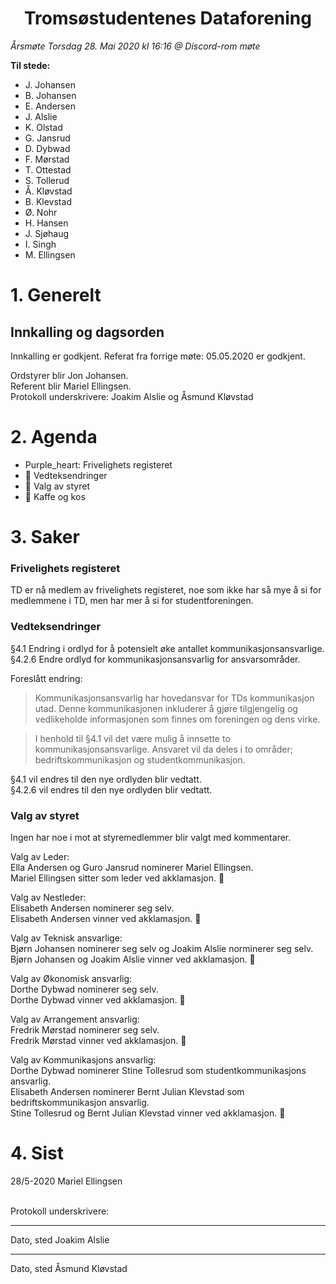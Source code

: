 <h1> <center> Tromsøstudentenes Dataforening </center> </h1>

*Årsmøte Torsdag 28. Mai 2020 kl 16:16 @ Discord-rom møte*

**Til stede:**<br>
* J. Johansen<br>
* B. Johansen<br>
* E. Andersen<br>
* J. Alslie<br>
* K. Olstad<br>
* G. Jansrud<br>
* D. Dybwad<br>
* F. Mørstad<br>
* T. Ottestad<br>
* S. Tollerud<br>
* Å. Kløvstad<br>
* B. Klevstad<br>
* Ø. Nohr<br>
* H. Hansen<br>
* J. Sjøhaug<br>
* I. Singh<br>
* M. Ellingsen

# 1. Generelt
## Innkalling og dagsorden
Innkalling er godkjent.
Referat fra forrige møte: 05.05.2020 er godkjent. <br>

Ordstyrer blir Jon Johansen. <br/>
Referent blir Mariel Ellingsen. <br/>
Protokoll underskrivere:  Joakim Alslie og Åsmund Kløvstad


# 2. Agenda
* Purple_heart: Frivelighets registeret
* :purple_heart: Vedteksendringer
* :purple_heart: Valg av styret
* :purple_heart: Kaffe og kos



# 3. Saker

### Frivelighets registeret
TD er nå medlem av frivelighets registeret, noe som ikke har så mye å si for medlemmene i TD, men har mer å si for studentforeningen. 

### Vedteksendringer
§4.1 Endring i ordlyd for å potensielt øke antallet kommunikasjonsansvarlige. <br>
§4.2.6 Endre ordlyd for kommunikasjonsansvarlig for ansvarsområder. <br>

Foreslått endring:
>Kommunikasjonsansvarlig har hovedansvar for TDs kommunikasjon utad. Denne kommunikasjonen inkluderer å gjøre tilgjengelig og vedlikeholde informasjonen som finnes om foreningen og dens virke.<br>

>I henhold til §4.1 vil det være mulig å innsette to kommunikasjonsansvarlige. Ansvaret vil da deles i to områder; bedriftskommunikasjon og studentkommunikasjon.<br>

§4.1 vil endres til den nye ordlyden blir vedtatt. <br>
§4.2.6 vil endres til den nye ordlyden blir vedtatt.

### Valg av styret
Ingen har noe i mot at styremedlemmer blir valgt med kommentarer. <br/>

Valg av Leder:<br/>
    Ella Andersen og Guro Jansrud nominerer Mariel Ellingsen. <br/>
    Mariel Ellingsen sitter som leder ved akklamasjon. :tada: <br/>

Valg av Nestleder:<br/>
    Elisabeth Andersen nominerer seg selv. <br/>
    Elisabeth Andersen vinner ved akklamasjon. :tada: <br/>

Valg av Teknisk ansvarlige:<br/>
    Bjørn Johansen nominerer seg selv og Joakim Alslie norminerer seg selv.<br/>
    Bjørn Johansen og Joakim  Alslie vinner ved akklamasjon. :tada: <br/>

Valg av Økonomisk ansvarlig: <br/>
    Dorthe Dybwad nominerer seg selv.<br>
    Dorthe Dybwad vinner ved akklamasjon. :tada: <br/>

Valg av Arrangement ansvarlig: <br/>
    Fredrik Mørstad nominerer seg selv. <br/>
    Fredrik Mørstad vinner ved akklamasjon. :tada: <br/>

Valg av Kommunikasjons ansvarlig: <br/>
    Dorthe Dybwad nominerer Stine Tollesrud som studentkommunikasjons ansvarlig. <br>
    Elisabeth Andersen nominerer Bernt Julian Klevstad som bedriftskommunikasjon ansvarlig. <br/>
    Stine Tollesrud og Bernt Julian Klevstad vinner ved akklamasjon. :tada: <br/>


# 4. Sist
28/5-2020 Mariel Ellingsen
<br>
<br>



Protokoll underskrivere:



____________________________________        
Dato, sted             Joakim Alslie                   





____________________________________
Dato, sted           Åsmund Kløvstad
